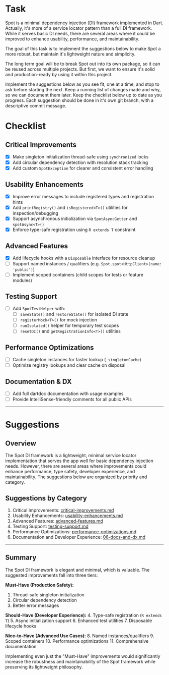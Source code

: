 # Task

Spot is a minimal dependency injection (DI) framework implemented in Dart.
Actually, it's more of a service locator pattern than a full DI framework.
While it serves basic DI needs, there are several areas where it could be improved
to enhance usability, performance, and maintainability.

The goal of this task is to implement the suggestions below to make Spot a more robust,
but maintain it's lightweight nature and simplicity.

The long term goal will be to break Spot out into its own package, so it can be reused
across multiple projects. But first, we want to ensure it's solid and production-ready
by using it within this project.

Implement the suggestions below as you see fit, one at a time, and stop to ask before starting the next.
Keep a running list of changes made and why, so we can document them later.
Keep the checklist below up to date as you progress.
Each suggestion should be done in it's own git branch, with a descriptive commit message.

# Checklist

## Critical Improvements
- [x] Make singleton initialization thread-safe using `synchronized` locks
- [x] Add circular dependency detection with resolution stack tracking
- [x] Add custom `SpotException` for clearer and consistent error handling

## Usability Enhancements
- [x] Improve error messages to include registered types and registration hints
- [x] Add `printRegistry()` and `isRegistered<T>()` utilities for inspection/debugging
- [x] Support asynchronous initialization via `SpotAsyncGetter` and `spotAsync<T>()`
- [x] Enforce type-safe registration using `R extends T` constraint

## Advanced Features
- [x] Add lifecycle hooks with a `Disposable` interface for resource cleanup
- [ ] Support named instances / qualifiers (e.g. `Spot.spot<HttpClient>(name: 'public')`)
- [ ] Implement scoped containers (child scopes for tests or feature modules)

## Testing Support
- [ ] Add `SpotTestHelper` with:
    - [ ] `saveState()` and `restoreState()` for isolated DI state
    - [ ] `registerMock<T>()` for mock injection
    - [ ] `runIsolated()` helper for temporary test scopes
    - [ ] `resetDI()` and `getRegistrationInfo<T>()` utilities

## Performance Optimizations
- [ ] Cache singleton instances for faster lookup (`_singletonCache`)
- [ ] Optimize registry lookups and clear cache on disposal

## Documentation & DX
- [ ] Add full dartdoc documentation with usage examples
- [ ] Provide IntelliSense-friendly comments for all public APIs

---

# Suggestions

## Overview

The Spot DI framework is a lightweight, minimal service locator implementation that
serves the app well for basic dependency injection needs. However, there are several
areas where improvements could enhance performance, type safety, developer experience,
and maintainability. The suggestions below are organized by priority and category.

## Suggestions by Category

1. Critical Improvements: [critical-improvements.md](./01-critical-improvements.md)
2. Usability Enhancements: [usability-enhancements.md](./02-usability-enhancements.md)
3. Advanced Features: [advanced-features.md](./03-advanced-features.md)
4. Testing Support: [testing-support.md](./04-testing-support.md)
5. Performance Optimizations: [performance-optimizations.md](./05-performance-optimizations.md)
6. Documentation and Developer Experience: [06-docs-and-dx.md](./06-docs-and-dx.md)

---

## Summary

The Spot DI framework is elegant and minimal, which is valuable. The suggested improvements fall into three tiers:

**Must-Have (Production Safety):**
1. Thread-safe singleton initialization
2. Circular dependency detection
3. Better error messages

**Should-Have (Developer Experience):**
4. Type-safe registration (`R extends T`)
5. Async initialization support
6. Enhanced test utilities
7. Disposable lifecycle hooks

**Nice-to-Have (Advanced Use Cases):**
8. Named instances/qualifiers
9. Scoped containers
10. Performance optimizations
11. Comprehensive documentation

Implementing even just the "Must-Have" improvements would significantly increase the robustness and maintainability of the Spot framework while preserving its lightweight philosophy.
